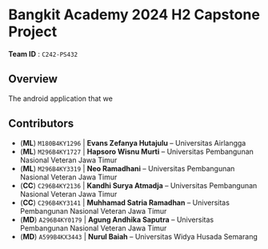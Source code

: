 # Bangkit Academy 2024 H2 Capstone Project

**Team ID** : `C242-PS432`

## Overview

The android application that we 

## Contributors

- (**ML**) `M180B4KY1296` | **Evans Zefanya Hutajulu** – Universitas Airlangga
- (**ML**) `M296B4KY1727` | **Hapsoro Wisnu Murti** – Universitas Pembangunan Nasional Veteran Jawa Timur
- (**ML**) `M296B4KY3319` | **Neo Ramadhani** – Universitas Pembangunan Nasional Veteran Jawa Timur
- (**CC**) `C296B4KY2136` | **Kandhi Surya Atmadja** – Universitas Pembangunan Nasional Veteran Jawa Timur
- (**CC**) `C296B4KY3141` | **Muhhamad Satria Ramadhan** – Universitas Pembangunan Nasional Veteran Jawa Timur
- (**MD**) `A296B4KY0179` | **Agung Andhika Saputra** – Universitas Pembangunan Nasional Veteran Jawa Timur
- (**MD**) `A599B4KX3443` | **Nurul Baiah** – Universitas Widya Husada Semarang
